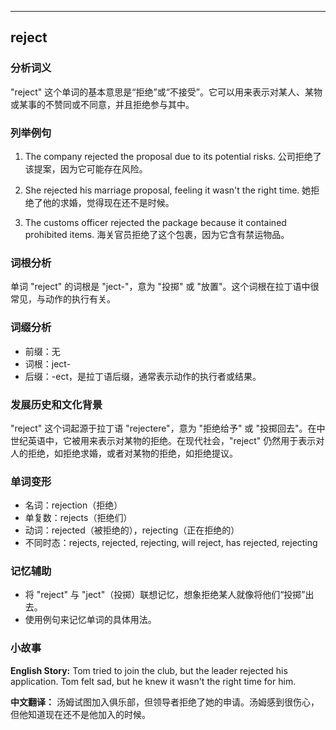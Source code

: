 
---------------
## reject
### 分析词义
"reject" 这个单词的基本意思是“拒绝”或“不接受”。它可以用来表示对某人、某物或某事的不赞同或不同意，并且拒绝参与其中。

### 列举例句
1. The company rejected the proposal due to its potential risks.
   公司拒绝了该提案，因为它可能存在风险。
   
2. She rejected his marriage proposal, feeling it wasn't the right time.
   她拒绝了他的求婚，觉得现在还不是时候。
   
3. The customs officer rejected the package because it contained prohibited items.
   海关官员拒绝了这个包裹，因为它含有禁运物品。

### 词根分析
单词 "reject" 的词根是 "ject-"，意为 "投掷" 或 "放置"。这个词根在拉丁语中很常见，与动作的执行有关。

### 词缀分析
- 前缀：无
- 词根：ject-
- 后缀：-ect，是拉丁语后缀，通常表示动作的执行者或结果。

### 发展历史和文化背景
"reject" 这个词起源于拉丁语 "rejectere"，意为 "拒绝给予" 或 "投掷回去"。在中世纪英语中，它被用来表示对某物的拒绝。在现代社会，"reject" 仍然用于表示对人的拒绝，如拒绝求婚，或者对某物的拒绝，如拒绝提议。

### 单词变形
- 名词：rejection（拒绝）
- 单复数：rejects（拒绝们）
- 动词：rejected（被拒绝的），rejecting（正在拒绝的）
- 不同时态：rejects, rejected, rejecting, will reject, has rejected, rejecting

### 记忆辅助
- 将 "reject" 与 "ject"（投掷）联想记忆，想象拒绝某人就像将他们“投掷”出去。
- 使用例句来记忆单词的具体用法。

### 小故事
**English Story:**
Tom tried to join the club, but the leader rejected his application. Tom felt sad, but he knew it wasn't the right time for him.

**中文翻译：**
汤姆试图加入俱乐部，但领导者拒绝了她的申请。汤姆感到很伤心，但他知道现在还不是他加入的时候。


